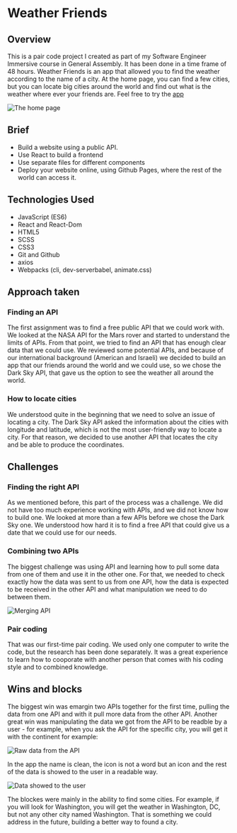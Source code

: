 # Weather Friends

## Overview

This is a pair code project I created as part of my Software Engineer Immersive course in General Assembly. It has been done in a time frame of 48 hours.
Weather Friends is an app that allowed you to find the weather according to the name of a city.
At the home page, you can find a few cities, but you can locate big cities around the world and find out what is the weather where ever your friends are.
Feel free to try the [app](https://mathsteacher7.github.io/API-Project/#/)

![The home page](https://user-images.githubusercontent.com/51882532/63957056-9c183400-ca7f-11e9-98d2-1ce62e2d5577.png)

## Brief
* Build a website using a public API.
* Use React to build a frontend
* Use separate files for different components
* Deploy your website online, using Github Pages, where the rest of the world can access it.

## Technologies Used

* JavaScript (ES6)
* React and React-Dom
* HTML5
* SCSS
* CSS3
* Git and Github
* axios
* Webpacks (cli, dev-serverbabel, animate.css)


## Approach taken
### Finding an API
The first assignment was to find a free public API that we could work with. We looked at the NASA API for the Mars rover and started to understand the limits of APIs. From that point, we tried to find an API that has enough clear data that we could use.  We reviewed some potential APIs, and because of our international background (American and Israeli) we decided to build an app that our friends around the world and we could use, so we chose the Dark Sky API, that gave us the option to see the weather all around the world.

### How to locate cities
We understood quite in the beginning that we need to solve an issue of locating a city. The Dark Sky API asked the information about the cities with longitude and latitude, which is not the most user-friendly way to locate a city. For that reason, we decided to use another API that locates the city and be able to produce the coordinates.

## Challenges

### Finding the right API
As we mentioned before, this part of the process was a challenge. We did not have too much experience working with APIs, and we did not know how to build one. We looked at more than a few APIs before we chose the Dark Sky one. We understood how hard it is to find a free API that could give us a date that we could use for our needs.

### Combining two APIs
The biggest challenge was using API and learning how to pull some data from one of them and use it in the other one. For that, we needed to check exactly how the data was sent to us from one API, how the data is expected to be received in the other API and what manipulation we need to do between them. 

![Merging API](https://user-images.githubusercontent.com/51882532/65705761-f6a5af80-e080-11e9-9e5e-6ed4ec4e170a.png)


### Pair coding
That was our first-time pair coding. We used only one computer to write the code, but the research has been done separately. It was a great experience to learn how to cooporate with another person that comes with his coding style and to combined knowledge.

## Wins and blocks
The biggest win was emargin two APIs together for the first time, pulling the data from one API and with it pull more data from the other API.
Another great win was manipulating the data we got from the API to be readble by a user - for example, when you ask the API for the specific city, you will get it with the continent for example:

![Raw data from the API](https://user-images.githubusercontent.com/51882532/65885499-b3a24f80-e392-11e9-86c7-fb4064233903.png)

In the app the name is clean, the icon is not a word but an icon and the rest of the data is showed to the user in a readable way.

![Data showed to the user](https://user-images.githubusercontent.com/51882532/65885757-1562b980-e393-11e9-957e-e9e00b478e86.png)

The blockes were mainly in the ability to find some cities. For example, if you will look for Washington, you will get the weather in Washington, DC, but not any other city named Washington. That is something we could address in the future, building a better way to found a city.





